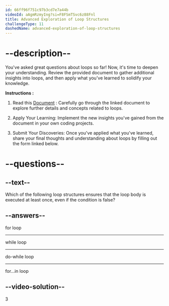 ```yaml
---
id: 66ff96f751c97b3cd7e7a44b
videoId: aAgmRzmyIng?si=F8FSmTSvc6z88Fnl
title: Advanced Exploration of Loop Structures
challengeType: 11
dashedName: advanced-exploration-of-loop-structures
---
```


# --description--

You've asked great questions about loops so far! Now, it's time to deepen your understanding. Review the provided document to gather additional insights into loops, and then apply what you've learned to solidify your knowledge.

**Instructions :**

1. Read this <a href='https://docs.google.com/document/d/13DHtfguoQnbMLZQOzG-YAK_QhyhKvXzaQ1D9PX0OxHo/edit' target="_blank" rel="noopener noreferrer nofollow">Document</a> : Carefully go through the linked document to explore further details and concepts related to loops.

2. Apply Your Learning: Implement the new insights you've gained from the document in your own coding projects.

3. Submit Your Discoveries: Once you've applied what you've learned, share your final thoughts and understanding about loops by filling out the form linked below.

# --questions--

## --text--

Which of the following loop structures ensures that the loop body is executed at least once, even if the condition is false?

## --answers--

for loop

---

while loop

---

do-while loop

---

for...in loop

## --video-solution--

3
